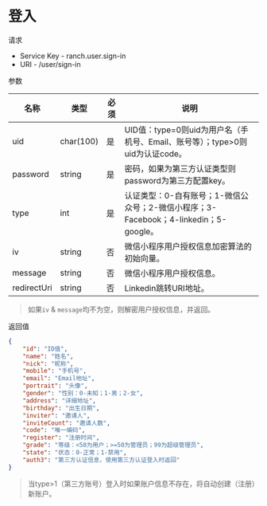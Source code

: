 # 登入

请求
- Service Key - ranch.user.sign-in
- URI - /user/sign-in

参数

|名称|类型|必须|说明|
|---|---|---|---|
|uid|char(100)|是|UID值：type=0则uid为用户名（手机号、Email、账号等）；type>0则uid为认证code。|
|password|string|是|密码，如果为第三方认证类型则password为第三方配置key。|
|type|int|是|认证类型：0-自有账号；1-微信公众号；2-微信小程序；3-Facebook；4-linkedin；5-google。|
|iv|string|否|微信小程序用户授权信息加密算法的初始向量。|
|message|string|否|微信小程序用户授权信息。|
|redirectUri|string|否|Linkedin跳转URI地址。|

> 如果`iv` & `message`均不为空，则解密用户授权信息，并返回。

返回值
```json
{
    "id": "ID值",
    "name": "姓名",
    "nick": "昵称",
    "mobile": "手机号",
    "email": "Email地址",
    "portrait": "头像",
    "gender": "性别：0-未知；1-男；2-女",
    "address": "详细地址",
    "birthday": "出生日期",
    "inviter": "邀请人",
    "inviteCount": "邀请人数",
    "code": "唯一编码",
    "register": "注册时间",
    "grade": "等级：<50为用户；>=50为管理员；99为超级管理员",
    "state": "状态：0-正常；1-禁用",
    "auth3": "第三方认证信息，使用第三方认证登入时返回"
}
```

> 当type>1（第三方账号）登入时如果账户信息不存在，将自动创建（注册）新账户。
